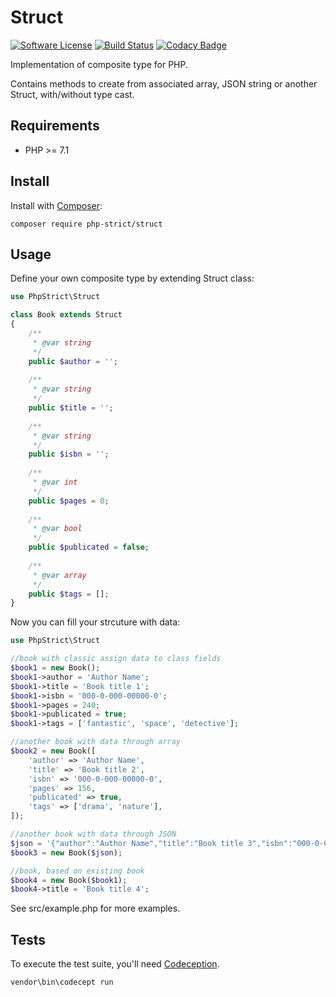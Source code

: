 # Struct

[![Software License][ico-license]](LICENSE.txt)
[![Build Status][ico-travis]][link-travis]
[![Codacy Badge][ico-codacy]][link-codacy]


Implementation of composite type for PHP.

Contains methods to create from associated array, JSON string or another Struct, with/without type cast.

## Requirements

*   PHP >= 7.1

## Install

Install with [Composer](http://getcomposer.org):
    
    composer require php-strict/struct 

## Usage

Define your own composite type by extending Struct class:

```php
use PhpStrict\Struct

class Book extends Struct
{
    /**
     * @var string
     */
    public $author = '';
    
    /**
     * @var string
     */
    public $title = '';
    
    /**
     * @var string
     */
    public $isbn = '';
    
    /**
     * @var int
     */
    public $pages = 0;
    
    /**
     * @var bool
     */
    public $publicated = false;
    
    /**
     * @var array
     */
    public $tags = [];
}
```

Now you can fill your strcuture with data:

```php
use PhpStrict\Struct

//book with classic assign data to class fields
$book1 = new Book();
$book1->author = 'Author Name';
$book1->title = 'Book title 1';
$book1->isbn = '000-0-000-00000-0';
$book1->pages = 240;
$book1->publicated = true;
$book1->tags = ['fantastic', 'space', 'detective'];

//another book with data through array
$book2 = new Book([
    'author' => 'Author Name',
    'title' => 'Book title 2',
    'isbn' => '000-0-000-00000-0',
    'pages' => 156,
    'publicated' => true,
    'tags' => ['drama', 'nature'],
]);

//another book with data through JSON
$json = '{"author":"Author Name","title":"Book title 3","isbn":"000-0-000-00000-0","pages":156,"publicated":true,"tags":["comedy","city"]}';
$book3 = new Book($json);

//book, based on existing book
$book4 = new Book($book1);
$book4->title = 'Book title 4';
```

See src/example.php for more examples.

## Tests

To execute the test suite, you'll need [Codeception](https://codeception.com/).

```bash
vendor\bin\codecept run
```

[ico-license]: https://img.shields.io/badge/license-GPL-brightgreen.svg?style=flat-square
[ico-travis]: https://img.shields.io/travis/enikeishik/ufoframework/master.svg?style=flat-square
[link-travis]: https://travis-ci.org/php-strict/struct
[ico-codacy]: https://api.codacy.com/project/badge/Grade/92ff05432c1c4c1b8599e1f53ee5c15a
[link-codacy]: https://www.codacy.com/app/php-strict/struct?utm_source=github.com&amp;utm_medium=referral&amp;utm_content=php-strict/struct&amp;utm_campaign=Badge_Grade
